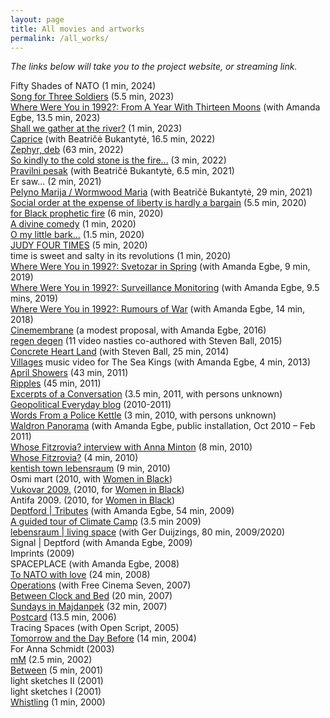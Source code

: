 ```yaml
---
layout: page
title: All movies and artworks
permalink: /all_works/
---
```


_The links below will take you to the project website, or streaming link._  

Fifty Shades of NATO (1 min, 2024)  
[Song for Three Soldiers](https://www.rastko.co.uk/soldiers/) (5.5 min, 2023)    
[Where Were You in 1992?: From A Year With Thirteen Moons](https://www.barbican.org.uk/whats-on/2023/event/where-were-you-in-1992-conversation) (with Amanda Egbe, 13.5 min, 2023)  
[Shall we gather at the river?](https://vimeo.com/830976574) (1 min, 2023)   
[Caprice](https://rosedetivoli.github.io/caprice/) (with Beatričė Bukantytė, 16.5 min, 2022)  
[Zephyr, deb](https://rosedetivoli.github.io/zephyr/) (63 min, 2022)    
[So kindly to the cold stone is the fire...](https://vimeo.com/660201404/4751f51044) (3 min, 2022)  
[Pravilni pesak](https://vimeo.com/611823350/a0bcbc9b02) (with Beatričė Bukantytė, 6.5 min, 2021)  
Er saw... (2 min, 2021)  
[Pelyno Marija / Wormwood Maria](https://rosedetivoli.github.io/wormwoodmaria/) (with Beatričė Bukantytė, 29 min, 2021)     
[Social order at the expense of liberty is hardly a bargain](https://vimeo.com/493358286/7b76ac976d) (5.5 min, 2020)  
[for Black prophetic fire](https://vimeo.com/435354036/5e34990267) (6 min, 2020)  
[A divine comedy](https://vimeo.com/426704656/ef19f6ce96) (1 min, 2020)  
[O my little bark...](https://vimeo.com/420233262/7d27409630) (1.5 min, 2020)  
[JUDY FOUR TIMES](https://vimeo.com/419995325/53ce74e295) (5 min, 2020)   
time is sweet and salty in its revolutions (1 min, 2020)  
[Where Were You in 1992?: Svetozar in Spring](https://1992.maydayrooms.org/spring.html) (with Amanda Egbe, 9 min, 2019)  
[Where Were You in 1992?: Surveillance Monitoring](https://1992.maydayrooms.org/surveillance.html) (with Amanda Egbe, 9.5 mins, 2019)  
[Where Were You in 1992?: Rumours of War](https://1992.maydayrooms.org/rumours.html) (with Amanda Egbe, 14 min, 2018)   
[Cinemembrane](https://www.rastko.co.uk//images/cinemembrane_Full_Flyer.pdf) (a modest proposal, with Amanda Egbe, 2016)  
[regen degen](https://regendegen.tumblr.com/) (11 video nasties co-authored with Steven Ball, 2015)  
[Concrete Heart Land](http://concreteheartland.info) (with Steven Ball, 25 min, 2014)   
[Villages](https://www.youtube.com/watch?v=4qBcCHTn-ic) music video for The Sea Kings (with Amanda Egbe, 4 min, 2013)   
[April Showers](https://rosedetivoli.github.io/april_showers/) (43 min, 2011)   
[Ripples](https://rosedetivoli.github.io/april_showers/) (45 min, 2011)   
[Excerpts of a Conversation](https://amp.0x2620.org/BPQ/player) (3.5 min, 2011, with persons unknown)   
[Geopolitical Everyday blog](https://geopoliticaleveryday.wordpress.com/) (2010-2011)   
[Words From a Police Kettle](https://amp.0x2620.org/BPO/player) (3 min, 2010, with persons unknown)   
[Waldron Panorama](https://rosedetivoli.github.io/waldron/) (with Amanda Egbe, public installation, Oct 2010 – Feb 2011)   
[Whose Fitzrovia? interview with Anna Minton](https://rosedetivoli.github.io/april_showers/) (8 min, 2010)   
[Whose Fitzrovia?](https://rosedetivoli.github.io/april_showers/) (4 min, 2010)   
[kentish town lebensraum](https://rosedetivoli.github.io/ktlebensraum/) (9 min, 2010)   
Osmi mart (2010, with [Women in Black](http://zeneucrnom.org/index.php?option=com_content&task=view&id=600&Itemid=124))   
[Vukovar 2009.](https://rosedetivoli.github.io/vukovar/) (2010, for [Women in Black](http://zeneucrnom.org/index.php?option=com_content&task=view&id=600&Itemid=124))   
Antifa 2009. (2010, for [Women in Black](http://zeneucrnom.org/index.php?option=com_content&task=view&id=600&Itemid=124))   
[Deptford | Tributes](https://vimeo.com/129543067) (with Amanda Egbe, 54 min, 2009)   
[A guided tour of Climate Camp](https://www.youtube.com/watch?v=rLQRGaEfJ2A) (3.5 min 2009)   
[lebensraum | living space](https://rosedetivoli.github.io/lebensraum/) (with Ger Duijzings, 80 min, 2009/2020)   
Signal | Deptford (with Amanda Egbe, 2009)   
Imprints (2009)   
SPACEPLACE (with Amanda Egbe, 2008)   
[To NATO with love](https://rosedetivoli.github.io/nato/) (24 min, 2008)   
[Operations](http://www.georgeandclark.com/2018/05/11/get-out-and-push-focal-point-gallery-2018/) (with Free Cinema Seven, 2007)   
[Between Clock and Bed](http://www.studycollection.org.uk/works/between-clock-and-bed) (20 min, 2007)   
[Sundays in Majdanpek](https://rosedetivoli.github.io/sundaysinmajdanpek/) (32 min, 2007)  
[Postcard](https://vimeo.com/440819429) (13.5 min, 2006)   
Tracing Spaces (with Open Script, 2005)   
[Tomorrow and the Day Before](https://rosedetivoli.github.io/tadb/) (14 min, 2004)  
For Anna Schmidt (2003)  
[mM](https://vimeo.com/439710745/bccf0af356) (2.5 min, 2002)  
[Between](https://rosedetivoli.github.io/between/) (5 min, 2001)  
light sketches II (2001)   
light sketches I (2001)  
[Whistling](https://vimeo.com/440791732/9485de8b20) (1 min, 2000)   
